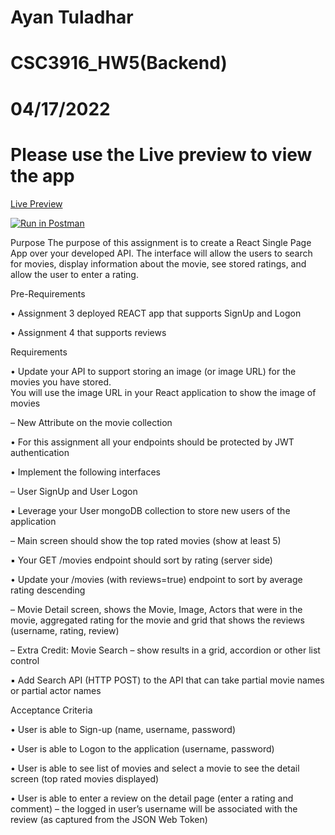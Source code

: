 # Ayan Tuladhar
# CSC3916_HW5(Backend)
# 04/17/2022
# Please use the Live preview to view the app

[Live Preview](https://ayanhw5-react-frontend.herokuapp.com/)


[![Run in Postman](https://run.pstmn.io/button.svg)](https://app.getpostman.com/run-collection/b7c844df9df0bfc8b39c?action=collection%2Fimport)


Purpose 
The purpose of this assignment is to create a React Single Page App over your developed API. The interface will allow the users to search for movies, display information about the movie, see stored ratings, and allow the user to enter a rating. 

Pre-Requirements 

• Assignment 3 deployed REACT app that supports SignUp and Logon 

• Assignment 4 that supports reviews 

Requirements 

• Update your API to support storing an image (or image URL) for the movies you have stored.  
You will use the image URL in your React application to show the image of movies 

– New Attribute on the movie collection 

• For this assignment all your endpoints should be protected by JWT authentication 

• Implement the following interfaces 

– User SignUp and User Logon 

▪ Leverage your User mongoDB collection to store new users of the application 

– Main screen should show the top rated movies (show at least 5) 

▪ Your GET /movies endpoint should sort by rating (server side) 

• Update  your  /movies  (with  reviews=true)  endpoint  to  sort  by average rating descending 

– Movie  Detail  screen,  shows  the  Movie,  Image,  Actors  that  were  in  the  movie, aggregated rating for the movie and grid that shows the reviews (username, rating, review) 

– Extra Credit: Movie Search – show results in a grid, accordion or other list control 

▪ Add Search API (HTTP POST) to the API that can take partial movie names or partial actor names 

Acceptance Criteria 

• User is able to Sign-up (name, username, password) 

• User is able to Logon to the application (username, password) 

• User is able to see list of movies and select a movie to see the detail screen (top rated movies displayed) 

• User is able to enter a review on the detail page (enter a rating and comment) – the logged in user’s username will be associated with the review (as captured from the JSON Web Token) 
